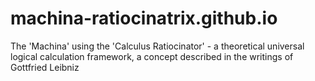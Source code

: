 # machina-ratiocinatrix.github.io
The 'Machina' using the 'Calculus Ratiocinator' - a theoretical universal logical calculation framework, a concept described in the writings of Gottfried Leibniz
